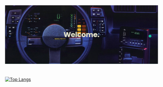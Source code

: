 ![alt text](https://github.com/achmadmahathirps/achmadmahathirps/blob/main/banner.png?raw=true)
#

[![Top Langs](https://github-readme-stats.vercel.app/api/top-langs/?username=achmadmahathirps&layout=compact&theme=tokyonight)](https://github.com/anuraghazra/github-readme-stats)


<!--
**achmadmahathirps/achmadmahathirps** is a ✨ _special_ ✨ repository because its `README.md` (this file) appears on your GitHub profile.

Here are some ideas to get you started:

- 🔭 I’m currently working on ...
- 🌱 I’m currently learning ...
- 👯 I’m looking to collaborate on ...
- 🤔 I’m looking for help with ...
- 💬 Ask me about ...
- 📫 How to reach me: ...
- 😄 Pronouns: ...
- ⚡ Fun fact: ...
-->
